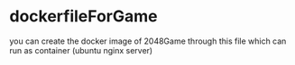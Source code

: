 # dockerfileForGame
you can create the docker image of 2048Game through this file which can run as container (ubuntu nginx server)

